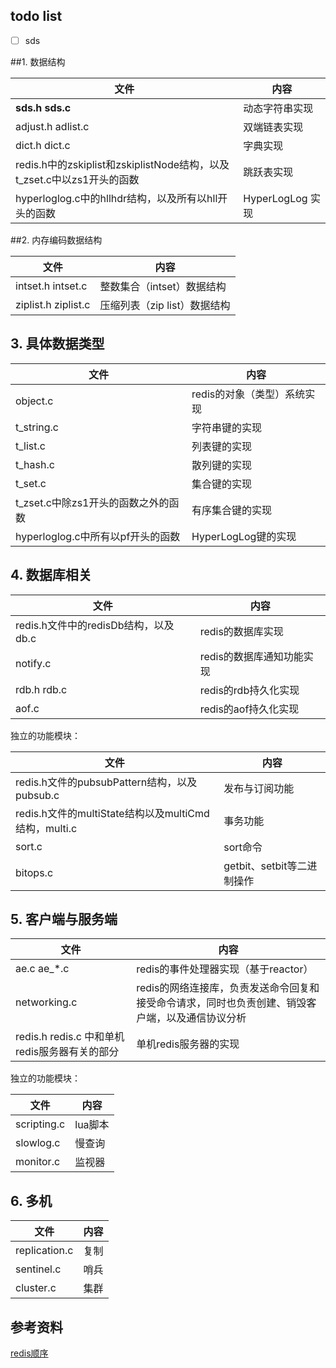 ## todo list

- [ ] sds



##1. 数据结构

| 文件                                       | 内容             |
| ---------------------------------------- | -------------- |
| **sds.h  sds.c**                         | 动态字符串实现        |
| adjust.h  adlist.c                       | 双端链表实现         |
| dict.h  dict.c                           | 字典实现           |
| redis.h中的zskiplist和zskiplistNode结构，以及t_zset.c中以zs1开头的函数 | 跳跃表实现          |
| hyperloglog.c中的hllhdr结构，以及所有以hll开头的函数    | HyperLogLog 实现 |



##2. 内存编码数据结构

| 文件                   | 内容                 |
| -------------------- | ------------------ |
| intset.h  intset.c   | 整数集合（intset）数据结构   |
| ziplist.h  ziplist.c | 压缩列表（zip list）数据结构 |



## 3. 具体数据类型

| 文件                       | 内容               |
| ------------------------ | ---------------- |
| object.c                 | redis的对象（类型）系统实现 |
| t_string.c               | 字符串键的实现          |
| t_list.c                 | 列表键的实现           |
| t_hash.c                 | 散列键的实现           |
| t_set.c                  | 集合键的实现           |
| t_zset.c中除zs1开头的函数之外的函数  | 有序集合键的实现         |
| hyperloglog.c中所有以pf开头的函数 | HyperLogLog键的实现  |



## 4. 数据库相关

| 文件                          | 内容              |
| --------------------------- | --------------- |
| redis.h文件中的redisDb结构，以及db.c | redis的数据库实现     |
| notify.c                    | redis的数据库通知功能实现 |
| rdb.h  rdb.c                | redis的rdb持久化实现  |
| aof.c                       | redis的aof持久化实现  |



独立的功能模块：

| 文件                                       | 内容                  |
| ---------------------------------------- | ------------------- |
| redis.h文件的pubsubPattern结构，以及pubsub.c     | 发布与订阅功能             |
| redis.h文件的multiState结构以及multiCmd结构，multi.c | 事务功能                |
| sort.c                                   | sort命令              |
| bitops.c                                 | getbit、setbit等二进制操作 |



## 5. 客户端与服务端

| 文件                                 | 内容                                       |
| ---------------------------------- | ---------------------------------------- |
| ae.c  ae_*.c                       | redis的事件处理器实现（基于reactor）                 |
| networking.c                       | redis的网络连接库，负责发送命令回复和接受命令请求，同时也负责创建、销毁客户端，以及通信协议分析 |
| redis.h  redis.c 中和单机redis服务器有关的部分 | 单机redis服务器的实现                            |



独立的功能模块：

| 文件          | 内容    |
| ----------- | ----- |
| scripting.c | lua脚本 |
| slowlog.c   | 慢查询   |
| monitor.c   | 监视器   |



## 6. 多机

| 文件            | 内容   |
| ------------- | ---- |
| replication.c | 复制   |
| sentinel.c    | 哨兵   |
| cluster.c     | 集群   |




## 参考资料

[redis顺序](http://blog.huangz.me/diary/2014/how-to-read-redis-source-code.html)
